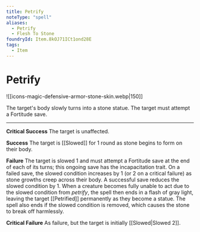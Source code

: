 ```yaml
---
title: Petrify
noteType: "spell"
aliases:
  - Petrify
  - Flesh To Stone
foundryId: Item.8kOJ71ICt1ond28E
tags:
  - Item
---
```


# Petrify
![[icons-magic-defensive-armor-stone-skin.webp|150]]

The target's body slowly turns into a stone statue. The target must attempt a Fortitude save.

* * *

**Critical Success** The target is unaffected.

**Success** The target is [[Slowed]] for 1 round as stone begins to form on their body.

**Failure** The target is slowed 1 and must attempt a Fortitude save at the end of each of its turns; this ongoing save has the incapacitation trait. On a failed save, the slowed condition increases by 1 (or 2 on a critical failure) as stone growths creep across their body. A successful save reduces the slowed condition by 1. When a creature becomes fully unable to act due to the slowed condition from _petrify_, the spell then ends in a flash of gray light, leaving the target [[Petrified]] permanently as they become a statue. The spell also ends if the slowed condition is removed, which causes the stone to break off harmlessly.

**Critical Failure** As failure, but the target is initially [[Slowed|Slowed 2]].
